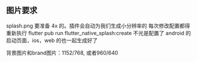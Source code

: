 ## 图片要求
splash.png 要准备 4x 的。插件会自动为我们生成小分辨率的
每次修改配置都得重新执行 flutter pub run flutter_native_splash:create
不光是配置了 android 的启动页面，ios，web 的也一起生成好了

背景图片和brand图片：1152/768, 或者960/640


